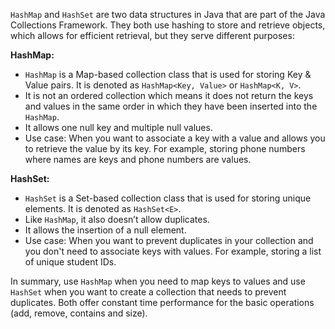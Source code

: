 `HashMap` and `HashSet` are two data structures in Java that are part of the Java Collections Framework. They both use hashing to store and retrieve objects, which allows for efficient retrieval, but they serve different purposes:

**HashMap:**
- `HashMap` is a Map-based collection class that is used for storing Key & Value pairs. It is denoted as `HashMap<Key, Value>` or `HashMap<K, V>`.
- It is not an ordered collection which means it does not return the keys and values in the same order in which they have been inserted into the `HashMap`.
- It allows one null key and multiple null values.
- Use case: When you want to associate a key with a value and allows you to retrieve the value by its key. For example, storing phone numbers where names are keys and phone numbers are values.

**HashSet:**
- `HashSet` is a Set-based collection class that is used for storing unique elements. It is denoted as `HashSet<E>`.
- Like `HashMap`, it also doesn’t allow duplicates.
- It allows the insertion of a null element.
- Use case: When you want to prevent duplicates in your collection and you don't need to associate keys with values. For example, storing a list of unique student IDs.

In summary, use `HashMap` when you need to map keys to values and use `HashSet` when you want to create a collection that needs to prevent duplicates. Both offer constant time performance for the basic operations (add, remove, contains and size).